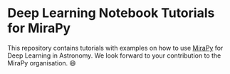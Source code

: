 # Deep Learning Notebook Tutorials for MiraPy

This repository contains tutorials with examples on how to use [MiraPy](https://github.com/mirapy-org/MiraPy) for Deep Learning in Astronomy. We look forward to your contribution to the MiraPy organisation. :smile:

